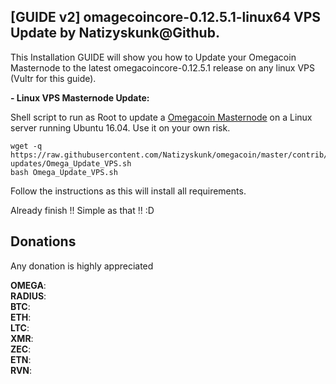 ## [GUIDE v2] omagecoincore-0.12.5.1-linux64 VPS Update by Natizyskunk@Github.

This Installation GUIDE will show you how to Update your Omegacoin Masternode to the latest omegacoincore-0.12.5.1 release on any linux VPS (Vultr for this guide).

**- Linux VPS Masternode Update:**

Shell script to run as Root to update a [Omegacoin Masternode](http://omegacoin.network/) on a Linux server running Ubuntu 16.04. Use it on your own risk.
```
wget -q https://raw.githubusercontent.com/Natizyskunk/omegacoin/master/contrib/masternodes-updates/Omega_Update_VPS.sh
bash Omega_Update_VPS.sh
``` 
Follow the instructions as this will install all requirements.

Already finish !! Simple as that !! :D

## Donations

Any donation is highly appreciated

**OMEGA**: <BR>
**RADIUS**: <BR>
**BTC**: <BR>
**ETH**: <BR>
**LTC**:<BR>
**XMR**: <BR>
**ZEC**: <BR>
**ETN**: <BR>
**RVN**: 
